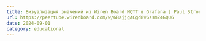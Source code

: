 ```yaml
---
title: Визуализация значений из Wiren Board MQTT в Grafana | Paul Strong
url: https://peertube.wirenboard.com/w/6BajjgACgd8vGssmZ4GQU6
date: 2024-09-01
category: educational
---
```

